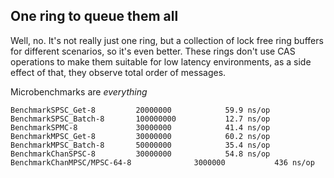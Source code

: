 ## One ring to queue them all

Well, no. It's not really just one ring, but a collection of lock free ring buffers for different scenarios, so it's even better.
These rings don't use CAS operations to make them suitable for low latency environments, as a side effect of that,
they observe total order of messages.

Microbenchmarks are *everything*

    BenchmarkSPSC_Get-8     	20000000	        59.9 ns/op
    BenchmarkSPSC_Batch-8   	100000000	        12.7 ns/op
    BenchmarkSPMC-8         	30000000	        41.4 ns/op
    BenchmarkMPSC_Get-8     	30000000	        60.2 ns/op
    BenchmarkMPSC_Batch-8   	50000000	        35.4 ns/op
    BenchmarkChanSPSC-8     	30000000	        54.8 ns/op
    BenchmarkChanMPSC/MPSC-64-8         	 3000000	       436 ns/op